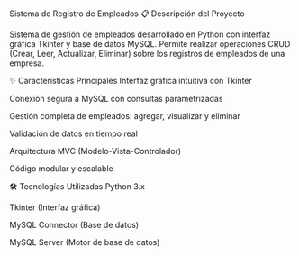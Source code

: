 Sistema de Registro de Empleados
📋 Descripción del Proyecto

Sistema de gestión de empleados desarrollado en Python con interfaz gráfica Tkinter y base de datos MySQL. Permite realizar operaciones CRUD (Crear, Leer, Actualizar, Eliminar) sobre los registros de empleados de una empresa.

✨ Características Principales
Interfaz gráfica intuitiva con Tkinter

Conexión segura a MySQL con consultas parametrizadas

Gestión completa de empleados: agregar, visualizar y eliminar

Validación de datos en tiempo real

Arquitectura MVC (Modelo-Vista-Controlador)

Código modular y escalable

🛠️ Tecnologías Utilizadas
Python 3.x

Tkinter (Interfaz gráfica)

MySQL Connector (Base de datos)

MySQL Server (Motor de base de datos)
